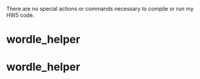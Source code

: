 There are no special actions or commands necessary to compile or run my HW5 code.
# wordle_helper
# wordle_helper
